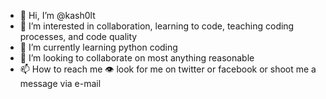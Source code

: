 - 👋 Hi, I’m @kash0lt
- 👀 I’m interested in collaboration, learning to code, teaching coding processes, and code quality
- 🌱 I’m currently learning python coding
- 💞️ I’m looking to collaborate on most anything reasonable
- 📫 How to reach me 👁 look for me on twitter or facebook or shoot me a message via e-mail 

<!---
kash0lt/kash0lt is a ✨ special ✨ repository because its `README.md` (this file) appears on your GitHub profile.
You can click the Preview link to take a look at your changes.
--->

